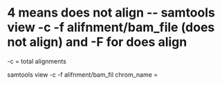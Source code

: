 #  

# 4 means does not align -- samtools view -c -f alifnment/bam_file (does not align) and -F for does align 

-c = total alignments 

samtools view -c -f alifnment/bam_fil chrom_name = 
